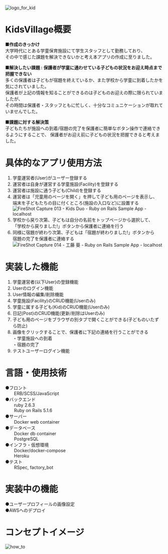 ![logo_for_kid](https://user-images.githubusercontent.com/57529705/81412093-4ce1e180-917e-11ea-9949-c5f605ebfa02.png)
# KidsVillage概要
**■作成のきっかけ**  
  大学時代にとある学童保育施設にて学生スタッフとして勤務しており、  
  その中で感じた課題を解決できないかと考え本アプリの作成に至りました。  

**■解決したい課題 : 保護者が学童に通わせている子どもの状況をお迎え時点まで把握できない**  
  多くの保護者は子どもが宿題を終えているか、また学校から学童に到着したかを気にされていました。  
  保護者が上記の情報を知ることができるのは子どものお迎えの際に限られていましたが、  
  その時間は保護者・スタッフともに忙しく、十分なコミュニケーションが取れていませんでした。    
  
**■課題に対する解決策**  
  子どもたちが施設への到着/宿題の完了を保護者に簡単なボタン操作で連絡できるようにすることで、
  保護者がお迎え前に子どもの状況を把握できると考えました。  

# 具体的なアプリ使用方法
1. 学童運営者(User)がユーザー登録する  
1. 運営者は自身が運営する学童施設(Facility)を登録する  
1. 運営者は施設に通う子ども(Child)を登録する  
1. 運営者は「児童用のページを開く」を押して子ども用のページを表示し、  
   端末を子どもたちの目に付くところ(施設の入口など)に設置する  
   ![FireShot Capture 013 - Kids Duo - Ruby on Rails Sample App - localhost](https://user-images.githubusercontent.com/57529705/81415041-d693ae00-9182-11ea-9d9d-b880344acf29.png)
1. 学校から戻り次第、子どもは自分の名前をトップページから選択して、  
   「学校から戻りました!」ボタンから保護者に連絡を行う  
1. 同様に宿題が終わり次第、子どもは「宿題が終わりました!」ボタンから  
   宿題の完了を保護者に連絡する
   ![FireShot Capture 014 - 工藤 葵 - Ruby on Rails Sample App - localhost](https://user-images.githubusercontent.com/57529705/81415151-0347c580-9183-11ea-9a10-bb5dbc6015e6.png)
    
    
# 実装した機能
1. 学童運営者(以下User)の登録機能
2. Userのログイン機能
3. User情報の編集/削除機能
4. 学童施設(Facility)のCRUD機能(Userのみ)
5. 学童に属する子ども(Kid)のCRUD機能(Userのみ)
6. 日記(Post)のCRUD機能(更新/削除はUserのみ)
7. 子ども用のページをブラウザの別タブで開くことができる(子どものいたずら防止)
8. 画像をクリックすることで、保護者に下記の連絡を行うことができる  
  ・学童施設への到着  
  ・宿題の完了
9. テストユーザーログイン機能
 
# 言語・使用技術  
●フロント  
  ERB/SCSS/JavaScript  
●バックエンド  
  ruby 2.6.3  
  Ruby on Rails 5.1.6  
●サーバー  
  Docker web container  
●データベース  
  Docker db container  
  PostgreSQL  
●インフラ・仮想環境  
  Docker/docker-compose  
  Heroku  
●テスト  
  RSpec, factory_bot  
  
# 実装中の機能  
●ユーザープロフィールの画像設定  
●AWSへのデプロイ  

# コンセプトイメージ
![how_to](https://user-images.githubusercontent.com/57529705/81411483-5f0f5000-917d-11ea-9ae3-76a1222940da.png)
